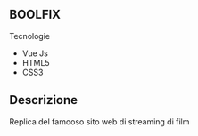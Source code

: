 ## BOOLFIX
Tecnologie
- Vue Js
- HTML5
- CSS3

## Descrizione
Replica del famooso sito web di streaming di film
